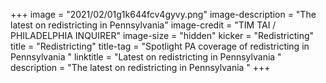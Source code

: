 +++
image = "2021/02/01g1k644fcv4gyvy.png"
image-description = "The latest on redistricting in Pennsylvania"
image-credit = "TIM TAI / PHILADELPHIA INQUIRER"
image-size = "hidden"
kicker = "Redistricting"
title = "Redistricting"
title-tag = "Spotlight PA coverage of redistricting in Pennsylvania "
linktitle = "Latest on redistricting in Pennsylvania "
description = "The latest on redistricting in Pennsylvania "
+++
